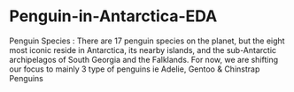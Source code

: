 # Penguin-in-Antarctica-EDA
Penguin Species : There are 17 penguin species on the planet, but the eight most iconic reside in Antarctica, its nearby islands, and the sub-Antarctic archipelagos of South Georgia and the Falklands.  For now, we are shifting our focus to mainly 3 type of penguins ie Adelie, Gentoo &amp; Chinstrap Penguins

